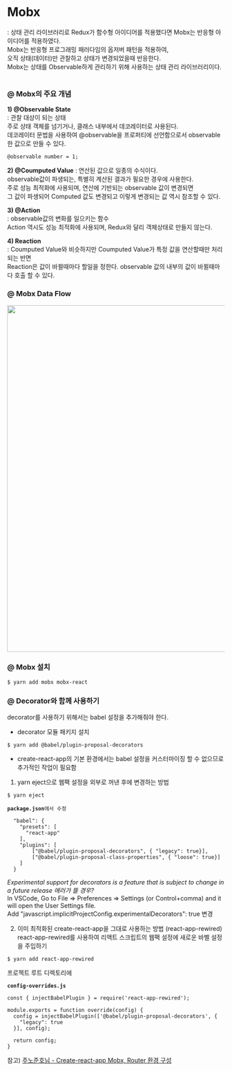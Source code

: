 # Mobx
: 상태 관리 라이브러리로 Redux가 함수형 아이디어를 적용했다면 Mobx는 반응형 아이디어를 적용하였다. <br/>
Mobx는 반응형 프로그래밍 패러다임의 옵저버 패턴을 적용하여, <br/>
오직 상태(데이터)만 관찰하고 상태가 변경되었을때 반응한다. <br/>
Mobx는 상태를 Observable하게 관리하기 위해 사용하는 상태 관리 라이브러리이다. <br/><br/>

### @ Mobx의 주요 개념
**1) @Observable State <br/>**
: 관찰 대상이 되는 상태 <br/>
주로 상태 객체를 넘기거나, 클래스 내부에서 데코레이터로 사용된다. <br/>
데코레이터 문법을 사용하여 @observable을 프로퍼티에 선언함으로서 observable한 값으로 만들 수 있다. <br/>
<pre><code>@observable number = 1;</code></pre>

**2) @Coumputed Value**
: 연산된 값으로 일종의 수식이다. <br/>
observable값이 파생되는, 특별히 계산된 결과가 필요한 경우에 사용한다.<br/>
주로 성능 최적화에 사용되며, 연산에 기반되는 observable 값이 변경되면 <br/>
그 값이 파생되어 Computed 값도 변경되고 이렇게 변경되는 값 역시 참조할 수 있다. <br/>

**3) @Action**<br/>
: observable값의 변화를 일으키는 함수<br/>
Action 역시도 성능 최적화에 사용되며, Redux와 달리 객체상태로 만들지 않는다. <br/>

**4) Reaction**<br/>
: Coumputed Value와 비슷하지만 Coumputed Value가 특정 값을 연산할때만 처리되는 반면<br/>
Reaction은 값이 바뀔때마다 할일을 정한다. observable 값의 내부의 값이 바뀔때마다 호출 할 수 있다.<br/>

### @ Mobx Data Flow
<img src="https://user-images.githubusercontent.com/41765537/55053029-396cd780-509e-11e9-8ad0-ae538c55ec03.png" width="800"></img><br/>

### @ Mobx 설치
<pre><code>$ yarn add mobx mobx-react</code></pre>

### @ Decorator와 함께 사용하기
decorator를 사용하기 위해서는 babel 설정을 추가해줘야 한다.
- decorator 모듈 패키지 설치 
<pre><code>$ yarn add @babel/plugin-proposal-decorators</code></pre>

- create-react-app의 기본 환경에서는 babel 설정을 커스터마이징 할 수 없으므로 추가적인 작업이 필요함
1) yarn eject으로 웹팩 설정을 외부로 꺼낸 후에 변경하는 방법
<pre><code>$ yarn eject</code></pre>

<pre><code><b>package.json</b>에서 수정

  "babel": {
    "presets": [
      "react-app"
    ],
    "plugins": [
        ["@babel/plugin-proposal-decorators", { "legacy": true}],
        ["@babel/plugin-proposal-class-properties", { "loose": true}]
    ]
  }
</code></pre>


*Experimental support for decorators is a feature that is subject to change in a future release 에러가 뜰 경우?*<br/>
In VSCode, Go to File => Preferences => Settings (or Control+comma) and it will open the User Settings file.<br/>
Add "javascript.implicitProjectConfig.experimentalDecorators": true 변경<br/>

2) 이미 최적화된 create-react-app을 그대로 사용하는 방법 (react-app-rewired) <br/>
react-app-rewired를 사용하여 리액트 스크립트의 웹팩 설정에 새로운 바벨 설정을 주입하기
<pre><code>$ yarn add react-app-rewired</code></pre>

프로젝트 루트 디렉토리에
<pre><code><b>config-overrides.js</b>

const { injectBabelPlugin } = require('react-app-rewired');

module.exports = function override(config) {
  config = injectBabelPlugin(['@babel/plugin-proposal-decorators', {
    "legacy": true
  }], config);

  return config;
}
</code></pre>
참고) [주노준호님 - Create-react-app Mobx, Router 환경 구성](https://junojunho.com/front-end/create-react-app-with-mobx/)

